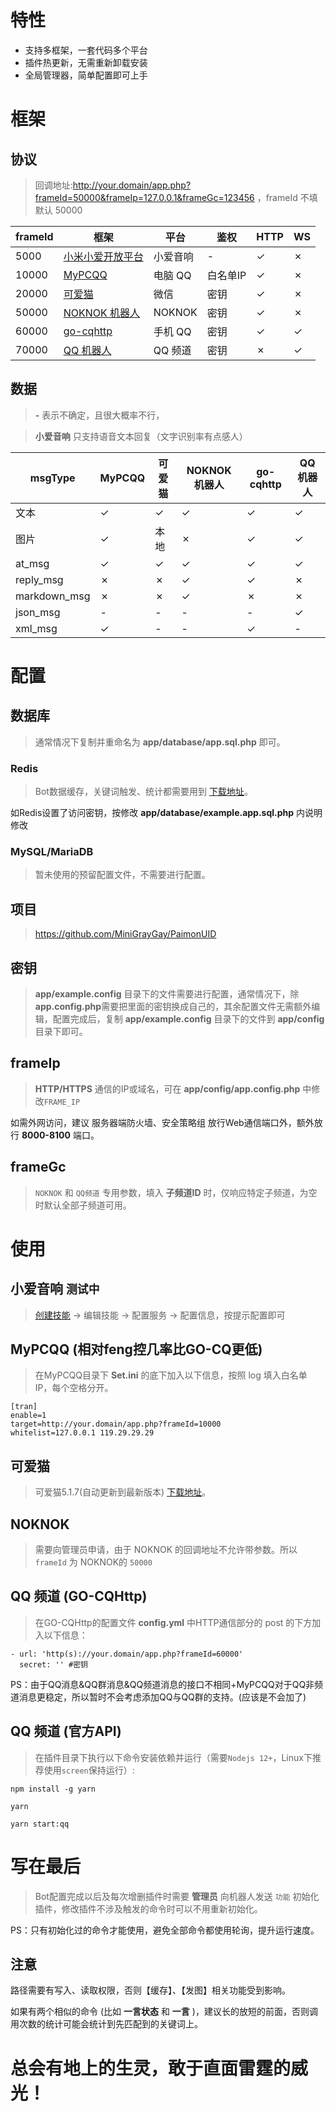 # 特性

* 支持多框架，一套代码多个平台
* 插件热更新，无需重新卸载安装
* 全局管理器，简单配置即可上手

# 框架

## 协议

> 回调地址:http://your.domain/app.php?frameId=50000&frameIp=127.0.0.1&frameGc=123456 ，frameId 不填默认 50000

| frameId | 框架                                                                        | 平台     | 鉴权     | HTTP | WS |
|---------|---------------------------------------------------------------------------|----------|----------|------|----|
| 5000    | [小米小爱开放平台](https://developers.xiaoai.mi.com)                              | 小爱音响 | -        | ✓    | ✗  |
| 10000   | [MyPCQQ](https://www.mypcqq.cc)                                           | 电脑 QQ  | 白名单IP | ✓    | ✗  |
| 20000   | [可爱猫](http://www.keaimao.com.cn/forum.php)                                | 微信     | 密钥     | ✓    | ✗  |
| 50000   | [NOKNOK 机器人](https://www.noknok.cn)                                       | NOKNOK   | 密钥     | ✓    | ✗  |
| 60000   | [go-cqhttp](https://github.com/Mrs4s/go-cqhttp/blob/master/docs/guild.md) | 手机 QQ  | 密钥     | ✓    | ✓  |
| 70000   | [QQ 机器人](https://bot.q.qq.com/)                                           | QQ 频道  | 密钥     | ✗    | ✓  |

## 数据

> **-** 表示不确定，且很大概率不行，

> **小爱音响** 只支持语音文本回复（文字识别率有点感人）

| msgType      | MyPCQQ | 可爱猫 | NOKNOK 机器人 | go-cqhttp | QQ 机器人 |
|--------------|--------|--------|---------------|-----------|-----------|
| 文本         | ✓      | ✓      | ✓             | ✓         | ✓         |
| 图片         | ✓      | 本地   | ✗             | ✓         | ✓         |
| at_msg       | ✓      | ✓      | ✓             | ✓         | ✓         |
| reply_msg    | ✗      | ✗      | ✓             | ✓         | ✗         |
| markdown_msg | ✗      | ✗      | ✓             | ✗         | ✗         |
| json_msg     | -      | -      | -             | -         | ✓         |
| xml_msg      | ✓      | -      | -             | ✓         | -         |

# 配置

## 数据库

> 通常情况下复制并重命名为 **app/database/app.sql.php** 即可。

### Redis

> Bot数据缓存，关键词触发、统计都需要用到 [下载地址](https://redis.io/download)。

如Redis设置了访问密钥，按修改 **app/database/example.app.sql.php** 内说明修改

### MySQL/MariaDB

> 暂未使用的预留配置文件，不需要进行配置。

## 项目

> https://github.com/MiniGrayGay/PaimonUID

## 密钥

> **app/example.config** 目录下的文件需要进行配置，通常情况下，除**app.config.php**需要把里面的密钥换成自己的，其余配置文件无需额外编辑，配置完成后，复制 **app/example.config** 目录下的文件到 **app/config** 目录下即可。

## frameIp

> **HTTP/HTTPS** 通信的IP或域名，可在 **app/config/app.config.php** 中修改`FRAME_IP`

如需外网访问，建议 服务器端防火墙、安全策略组 放行Web通信端口外，额外放行 **8000-8100** 端口。

## frameGc

> `NOKNOK` 和 `QQ频道` 专用参数，填入 **子频道ID** 时，仅响应特定子频道，为空时默认全部子频道可用。

# 使用

## 小爱音响 `测试中`

> [创建技能](https://developers.xiaoai.mi.com/skills/create/list) -> 编辑技能 -> 配置服务 -> 配置信息，按提示配置即可

## MyPCQQ (相对feng控几率比GO-CQ更低)

> 在MyPCQQ目录下 **Set.ini** 的底下加入以下信息，按照 log 填入白名单 IP，每个空格分开。

```
[tran]
enable=1
target=http://your.domain/app.php?frameId=10000
whitelist=127.0.0.1 119.29.29.29
```

## 可爱猫

> 可爱猫5.1.7(自动更新到最新版本) [下载地址](https://storage.minigg.cn/可爱猫.zip)。

## NOKNOK

> 需要向管理员申请，由于 NOKNOK 的回调地址不允许带参数。所以 `frameId` 为 NOKNOK的 `50000`

## QQ 频道 (GO-CQHttp)

> 在GO-CQHttp的配置文件 **config.yml** 中HTTP通信部分的 post 的下方加入以下信息：

```
- url: 'http(s)://your.domain/app.php?frameId=60000'
  secret: '' #密钥
```

PS：由于QQ消息&QQ群消息&QQ频道消息的接口不相同+MyPCQQ对于QQ非频道消息更稳定，所以暂时不会考虑添加QQ与QQ群的支持。(应该是不会加了)

## QQ 频道 (官方API)

> 在插件目录下执行以下命令安装依赖并运行（需要`Nodejs 12+`，Linux下推荐使用`screen`保持运行）:

```
npm install -g yarn

yarn

yarn start:qq
```

# 写在最后

> Bot配置完成以后及每次增删插件时需要 **管理员** 向机器人发送 `功能` 初始化插件，修改插件不涉及触发的命令时可以不用重新初始化。

PS：只有初始化过的命令才能使用，避免全部命令都使用轮询，提升运行速度。

## 注意

路径需要有写入、读取权限，否则【缓存】、【发图】相关功能受到影响。

如果有两个相似的命令 (比如 **一言状态** 和 **一言** )，建议长的放短的前面，否则调用次数的统计可能会统计到先匹配到的关键词上。

# 总会有地上的生灵，敢于直面雷霆的威光！